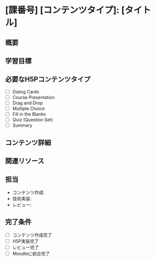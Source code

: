 # [課番号] [コンテンツタイプ]: [タイトル]

## 概要

<!-- コンテンツの目的と概要を記述 -->

## 学習目標

<!-- このコンテンツで学習者が達成すべき目標 -->

## 必要なH5Pコンテンツタイプ

<!-- 使用するH5Pコンテンツタイプ -->

- [ ]  Dialog Cards
- [ ]  Course Presentation
- [ ]  Drag and Drop
- [ ]  Multiple Choice
- [ ]  Fill in the Blanks
- [ ]  Quiz (Question Set)
- [ ]  Summary

## コンテンツ詳細

<!-- コンテンツに含める詳細項目 -->

## 関連リソース

<!-- 参考資料、関連するIssue -->

## 担当

<!-- 担当者 -->

- コンテンツ作成:
- 技術実装:
- レビュー:

## 完了条件

- [ ]  コンテンツ作成完了
- [ ]  H5P実装完了
- [ ]  レビュー完了
- [ ]  Moodleに統合完了
